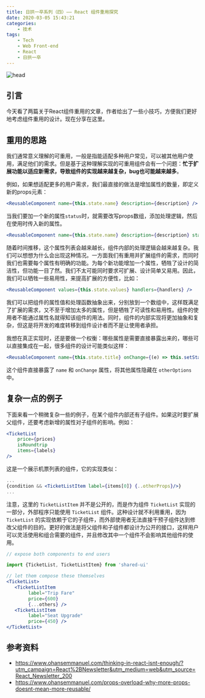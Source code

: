 ```yaml
---
title: 日拱一卒系列（四）—— React 组件重用探究
date: 2020-03-05 15:43:21
categories:
    - 技术
tags:
    - Tech
    - Web Front-end
    - React
    - 日拱一卒
---
```

![head](abstract.jpg)
## 引言
今天看了两篇关于React组件重用的文章，作者给出了一些小技巧，方便我们更好地考虑组件重用的设计。现在分享在这里。

## 重用的思路

我们通常意义理解的可重用，一般是指能适配多种用户常见，可以被其他用户使用，满足他们的需求。但是基于这种理解实现的可重用组件会有一个问题：**忙于扩展功能以适应新需求，导致组件的实现越来越复杂，bug也可能越来越多**。

例如，如果想适配更多的用户需求，我们最直接的做法是增加属性的数量，即定义新的props元素：
```jsx
<ReusableComponent name={this.state.name} description={description} />
```
<!--more-->
当我们要加一个新的属性`status`时，就需要改写props数组，添加处理逻辑，然后在使用时传入新的属性。

```jsx
<ReusableComponent name={this.state.name} description={description} status="initialized" />
```
随着时间推移，这个属性列表会越来越长，组件内部的处理逻辑会越来越复杂。我们可以想想为什么会出现这种情况。一方面我们有重用并扩展组件的需求，而同时我们也需要每个属性有明确的功能。为每个新功能增加一个属性，牺牲了设计的简洁性，但功能一目了然。我们不太可能同时要求可扩展、设计简单又易用。因此，我们可以牺牲一些易用性，来提高扩展的方便性，比如：
```jsx
<ReusableComponent values={this.state.values} handlers={handlers} />
```
我们可以把组件的属性值和处理函数抽象出来，分别放到一个数组中，这样既满足了扩展的需求，又不至于增加太多的属性，但是牺牲了可读性和易用性。组件的使用者不能通过属性名就得知该组件的用法。同时，组件的内部实现将更加抽象和复杂，但这是将开发的难度转移到组件设计者而不是让使用者承担。

我想在真正实现时，还是要做一个权衡：哪些属性是需要直接暴露出来的，哪些可以直接集成在一起，很多组件的设计可能类似这样：

```jsx
<ReusableComponent name={this.state.title} onChange={(e) => this.setState()} otherOptions={this.state.options} />
```
这个组件直接暴露了 `name` 和 `onChange` 属性，将其他属性隐藏在 `otherOptions` 中。

## 复杂一点的例子

下面来看一个稍微复杂一些的例子，在某个组件内部还有子组件。如果这时要扩展父组件，还要考虑新增的属性对子组件的影响。例如：

```jsx
<TicketList
    price={prices}
    isRoundtrip
    items={labels}
/>
```
这是一个展示机票列表的组件，它的实现类似：

```jsx
...
{condition && <TicketListItem label={items[0]} {..otherProps}/>}
...
```
注意，这里的 `TicketListItem` 并不是公开的，而是作为组件 `TicketList` 实现的一部分，外部程序只能使用 `TicketList` 组件。这种设计就不利用重用，因为 `TicketList` 的实现依赖于它的子组件，而外部使用者无法直接干预子组件达到修改父组件的目的。更好的做法是将父组件和子组件都设计为公开的接口，这样用户可以灵活使用和组合需要的组件，并且修改其中一个组件不会影响其他组件的使用。

```jsx
// expose both components to end users

import {TicketList, TicketListItem} from 'shared-ui'

// let them compose these themselves
<TicketList>
   <TicketListItem 
		label="Trip Fare" 
		price={600}
		{...others} />
   <TicketListItem 
		label="Seat Upgrade" 
		price={450} />
</TicketList>
```
## 参考资料
* https://www.ohansemmanuel.com/thinking-in-react-isnt-enough/?utm_campaign=React%2BNewsletter&utm_medium=web&utm_source=React_Newsletter_200
* https://www.ohansemmanuel.com/props-overload-why-more-props-doesnt-mean-more-reusable/